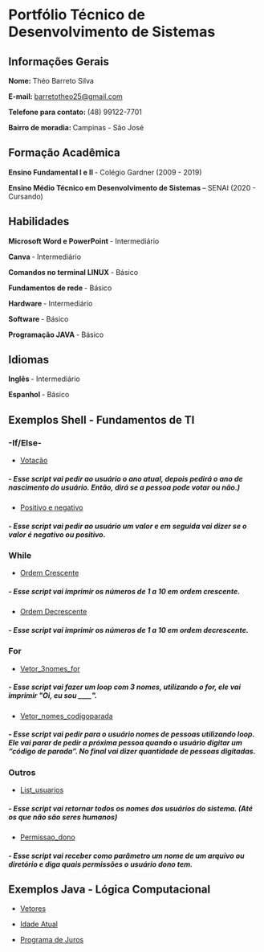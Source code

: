 # Portfólio Técnico de Desenvolvimento de Sistemas
## <b> Informações Gerais </b>
<b> Nome: </b> Théo Barreto Silva 

<b> E-mail: </b> barretotheo25@gmail.com

<b> Telefone para contato: </b> (48) 99122-7701

<b> Bairro de moradia: </b> Campinas - São José

## <b> Formação Acadêmica </b>

<b> Ensino Fundamental I e II </B> - Colégio Gardner (2009 - 2019)

<b> Ensino Médio Técnico em Desenvolvimento de Sistemas </B> – SENAI (2020 - Cursando)

## <b> Habilidades </b>

<B> Microsoft Word e PowerPoint </B> - Intermediário

<B> Canva </B> - Intermediário

<B> Comandos no terminal LINUX </B> - Básico

<B> Fundamentos de rede </B> - Básico

<B> Hardware </B> - Intermediário

<B> Software </B> - Básico

<B> Programação JAVA </B> - Básico

## <b> Idiomas </b>

<b> Inglês </b> - Intermediário

<b> Espanhol </b> - Básico

## <b> Exemplos Shell - Fundamentos de TI </b>

### <b> -If/Else- </b>

* [Votação](\FundamentosTI/exemplos/votação.sh)
##### - Esse script vai pedir ao usuário o ano atual, depois pedirá o ano de nascimento do usuário. Então, dirá se a pessoa pode votar ou não.)

* [Positivo e negativo](\FundamentosTI\exemplos\positivo_negativo.sh)
##### - Esse script vai pedir ao usuário um valor e em seguida vai dizer se o valor é negativo ou positivo.

### <b> While </b>

* [Ordem Crescente](\FundamentosTI\exemplos\ordem_crescente.sh)
##### - Esse script vai imprimir os números de 1 a 10 em ordem crescente.

* [Ordem Decrescente](\FundamentosTI\exemplos\ordem_decrescente.sh)
##### - Esse script vai imprimir os números de 1 a 10 em ordem decrescente.

### <b> For </b>

* [Vetor_3nomes_for](\FundamentosTI\exemplos\vetor_3nomes_for.sh)
##### - Esse script vai fazer um loop com 3 nomes, utilizando o for, ele vai imprimir "Oi, eu sou ____".

* [Vetor_nomes_codigoparada](\FundamentosTI\exemplos\vetor_nomes_codigoparada.sh)
##### - Esse script vai pedir para o usuário nomes de pessoas utilizando loop. Ele vai parar de pedir a próxima pessoa quando o usuário digitar um “código de parada”. No final vai dizer quantidade de pessoas digitadas.

### <b> Outros </b>

* [List_usuarios](\FundamentosTI\exemplos\list_usuarios.sh)
##### - Esse script vai retornar todos os nomes dos usuários do sistema. (Até os que não são seres humanos)

* [Permissao_dono](\FundamentosTI\exemplos\permissao_dono.sh)
##### - Esse script vai receber como parâmetro um nome de um arquivo ou diretório e diga quais permissões o usuário dono tem.

## <b> Exemplos Java - Lógica Computacional </b>

* [Vetores](LogicaComputacional\exemplos\Vetores.java)

* [Idade Atual](\LogicaComputacional\exemplos\Idade_atual.java)

* [Programa de Juros](\LogicaComputacional\exemplos\Programa_juros.java)
